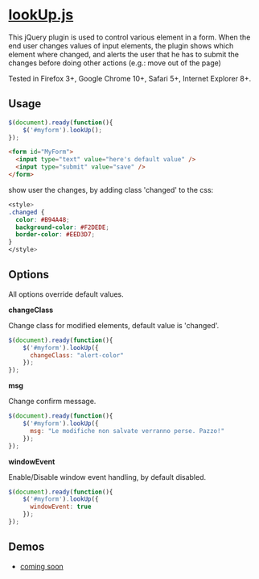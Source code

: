 [lookUp.js](#)
==========================

This jQuery plugin is used to control various element in a form. When the end user changes values of input elements, the plugin shows which element where changed, and alerts the user that he has to submit the changes before doing other actions (e.g.: move out of the page)

Tested in Firefox 3+, Google Chrome 10+, Safari 5+, Internet Explorer 8+.



## Usage ##

```javascript
$(document).ready(function(){
    $('#myform').lookUp();
}); 
```

```html
<form id="MyForm">
  <input type="text" value="here's default value" />
  <input type="submit" value="save" />
</form>
```

show user the changes, by adding class 'changed' to the css:

```css
<style>
.changed {
  color: #B94A48;
  background-color: #F2DEDE;
  border-color: #EED3D7;
}
</style>
```

## Options ##

All options override default values.

**changeClass**

Change class for modified elements, default value is 'changed'. 

```javascript
$(document).ready(function(){
    $('#myform').lookUp({
      changeClass: "alert-color"
    });
}); 
```

**msg**

Change confirm message.

```javascript
$(document).ready(function(){
    $('#myform').lookUp({
      msg: "Le modifiche non salvate verranno perse. Pazzo!"
    });
}); 
```

**windowEvent**

Enable/Disable window event handling, by default disabled.

```javascript
$(document).ready(function(){
    $('#myform').lookUp({
      windowEvent: true
    });
}); 
```

## Demos ##

* [coming soon](#)


